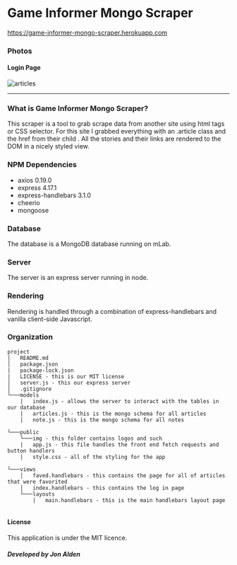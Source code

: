 # Game Informer Mongo Scraper

https://game-informer-mongo-scraper.herokuapp.com

### Photos

#### Login Page

![articles](https://drive.google.com/open?id=1xhfcKwUy__L9zwkNtgYA19WsWPyfCSWL)

---

### What is Game Informer Mongo Scraper?

This scraper is a tool to grab scrape data from another site using html tags or CSS selector. For this site I grabbed everything with an .article class and the href from their child <a>. All the stories and their links are rendered to the DOM in a nicely styled view.

### NPM Dependencies

- axios 0.19.0
- express 4.17.1
- express-handlebars 3.1.0
- cheerio
- mongoose


### Database

The database is a MongoDB database running on mLab. 

### Server

The server is an express server running in node.

### Rendering

Rendering is handled through a combination of express-handlebars and vanilla client-side Javascript.


### Organization

```
project
│   README.md
│   package.json
|   package-lock.json
|   LICENSE - this is our MIT license
│   server.js - this our express server
│   .gitignore
└───models
    |   index.js - allows the server to interact with the tables in our database
    |   articles.js - this is the mongo schema for all articles
    |   note.js - this is the mongo schema for all notes

└───public
    └───img - this folder contains logos and such
    |   app.js - this file handles the front end fetch requests and button handlers
    |   style.css - all of the styling for the app

└───views
    │   faved.handlebars - this contains the page for all of articles that were favorited
    │   index.handlebars - this contains the log in page  
    └───layouts
        |   main.handlebars - this is the main handlebars layout page


```

#### License

This application is under the MIT licence.

##### Developed by Jon Alden
